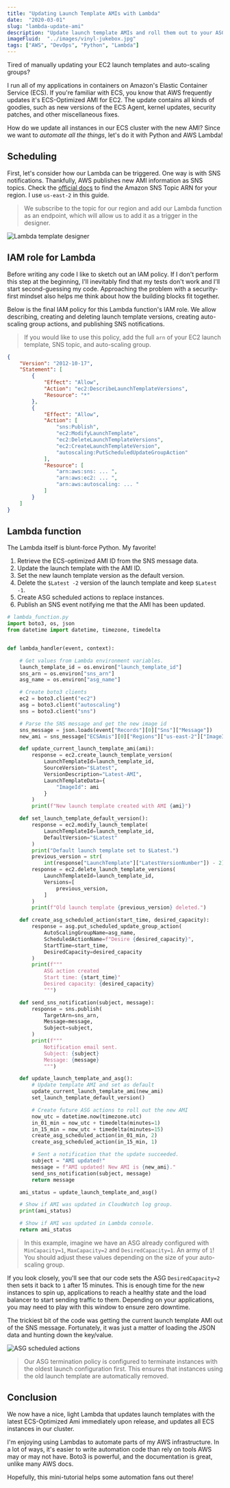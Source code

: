 ```yaml
---
title: "Updating Launch Template AMIs with Lambda"
date:  "2020-03-01"
slug: "lambda-update-ami"
description: "Update launch template AMIs and roll them out to your ASG with AWS Lambda and Python."
imageFluid:  "../images/vinyl-jukebox.jpg"
tags: ["AWS", "DevOps", "Python", "Lambda"]
---
```


Tired of manually updating your EC2 launch templates and auto-scaling groups?

I run all of my applications in containers on Amazon's Elastic Container Service (ECS). If you're familiar with ECS, you know that AWS frequently updates it's ECS-Optimized AMI for EC2. The update contains all kinds of goodies, such as new versions of the ECS Agent, kernel updates, security patches, and other miscellaneous fixes.

How do we update all instances in our ECS cluster with the new AMI? Since we want to *automate all the things*, let's do it with Python and AWS Lambda!

## Scheduling

First, let's consider how our Lambda can be triggered. One way is with SNS notifications. Thankfully, AWS publishes new AMI information as SNS topics. Check the [official docs](https://docs.aws.amazon.com/AmazonECS/latest/developerguide/ECS-AMI-SubscribeTopic.html) to find the Amazon SNS Topic ARN for your region. I use `us-east-2` in this guide.

> We subscribe to the topic for our region and add our Lambda function as an endpoint, which will allow us to add it as a trigger in the designer.

![Lambda template designer](../images/lambda-template-designer.png)

## IAM role for Lambda

Before writing any code I like to sketch out an IAM policy. If I don't perform this step at the beginning, I'll inevitably find that my tests don't work and I'll start second-guessing my code. Approaching the problem with a security-first mindset also helps me think about how the building blocks fit together.

Below is the final IAM policy for this Lambda function's IAM role. We allow describing, creating and deleting launch template versions, creating auto-scaling group actions, and publishing SNS notifications.

> If you would like to use this policy, add the full `arn` of your EC2 launch template, SNS topic, and auto-scaling group.

```json
{
    "Version": "2012-10-17",
    "Statement": [
        {
            "Effect": "Allow",
            "Action": "ec2:DescribeLaunchTemplateVersions",
            "Resource": "*"
        },
        {
            "Effect": "Allow",
            "Action": [
                "sns:Publish",
                "ec2:ModifyLaunchTemplate",
                "ec2:DeleteLaunchTemplateVersions",
                "ec2:CreateLaunchTemplateVersion",
                "autoscaling:PutScheduledUpdateGroupAction"
            ],
            "Resource": [
                "arn:aws:sns: ... ",
                "arn:aws:ec2: ... ",
                "arn:aws:autoscaling: ... "
            ]
        }
    ]
}
```

## Lambda function

The Lambda itself is blunt-force Python. My favorite!

1. Retrieve the ECS-optimized AMI ID from the SNS message data.
2. Update the launch template with the AMI ID.
3. Set the new launch template version as the default version.
4. Delete the `$Latest -2` version of the launch template and keep `$Latest -1`.
5. Create ASG scheduled actions to replace instances.
6. Publish an SNS event notifying me that the AMI has been updated.

```python
# lambda_function.py
import boto3, os, json
from datetime import datetime, timezone, timedelta


def lambda_handler(event, context):

    # Get values from Lambda environment variables.
    launch_template_id = os.environ["launch_template_id"]
    sns_arn = os.environ["sns_arn"]
    asg_name = os.environ["asg_name"]

    # Create boto3 clients
    ec2 = boto3.client("ec2")
    asg = boto3.client("autoscaling")
    sns = boto3.client("sns")

    # Parse the SNS message and get the new image id
    sns_message = json.loads(event["Records"][0]["Sns"]["Message"])
    new_ami = sns_message["ECSAmis"][0]["Regions"]["us-east-2"]["ImageId"]

    def update_current_launch_template_ami(ami):
        response = ec2.create_launch_template_version(
            LaunchTemplateId=launch_template_id,
            SourceVersion="$Latest",
            VersionDescription="Latest-AMI",
            LaunchTemplateData={
                "ImageId": ami
            }
        )
        print(f"New launch template created with AMI {ami}")

    def set_launch_template_default_version():
        response = ec2.modify_launch_template(
            LaunchTemplateId=launch_template_id,
            DefaultVersion="$Latest"
        )
        print("Default launch template set to $Latest.")
        previous_version = str(
            int(response["LaunchTemplate"]["LatestVersionNumber"]) - 2)
        response = ec2.delete_launch_template_versions(
            LaunchTemplateId=launch_template_id,
            Versions=[
                previous_version,
            ]
        )
        print(f"Old launch template {previous_version} deleted.")

    def create_asg_scheduled_action(start_time, desired_capacity):
        response = asg.put_scheduled_update_group_action(
            AutoScalingGroupName=asg_name,
            ScheduledActionName=f"Desire {desired_capacity}",
            StartTime=start_time,
            DesiredCapacity=desired_capacity
        )
        print(f"""
            ASG action created
            Start time: {start_time}"
            Desired capacity: {desired_capacity}
            """)

    def send_sns_notification(subject, message):
        response = sns.publish(
            TargetArn=sns_arn,
            Message=message,
            Subject=subject,
        )
        print(f"""
            Notification email sent.
            Subject: {subject}
            Message: {message}
            """)

    def update_launch_template_and_asg():
        # Update template AMI and set as default
        update_current_launch_template_ami(new_ami)
        set_launch_template_default_version()

        # Create future ASG actions to roll out the new AMI
        now_utc = datetime.now(timezone.utc)
        in_01_min = now_utc + timedelta(minutes=1)
        in_15_min = now_utc + timedelta(minutes=15)
        create_asg_scheduled_action(in_01_min, 2)
        create_asg_scheduled_action(in_15_min, 1)

        # Sent a notification that the update succeeded.
        subject = "AMI updated!"
        message = f"AMI updated! New AMI is {new_ami}."
        send_sns_notification(subject, message)
        return message

    ami_status = update_launch_template_and_asg()

    # Show if AMI was updated in CloudWatch log group.
    print(ami_status)

    # Show if AMI was updated in Lambda console.
    return ami_status

```

> In this example, imagine we have an ASG already configured with `MinCapacity=1`, `MaxCapacity=2` and `DesiredCapacity=1`. An army of `1`! You should adjust these values depending on the size of your auto-scaling group.

If you look closely, you'll see that our code sets the ASG `DesiredCapacity=2` then sets it back to `1` after 15 minutes. This is enough time for the new instances to spin up, applications to reach a healthy state and the load balancer to start sending traffic to them. Depending on your applications, you may need to play with this window to ensure zero downtime.

The trickiest bit of the code was getting the current launch template AMI out of the SNS message. Fortunately, it was just a matter of loading the JSON data and hunting down the key/value.

![ASG scheduled actions](../images/asg-scheduled-actions.png)

> Our ASG termination policy is configured to terminate instances with the oldest launch configuration first. This ensures that instances using the old launch template are automatically removed.

## Conclusion

We now have a nice, light Lambda that updates launch templates with the latest ECS-Optimized Ami immediately upon release, and updates all ECS instances in our cluster.

I'm enjoying using Lambdas to automate parts of my AWS infrastructure. In a lot of ways, it's easier to write automation code than rely on tools AWS may or may not have. Boto3 is powerful, and the documentation is great, unlike many AWS docs.

Hopefully, this mini-tutorial helps some automation fans out there!
